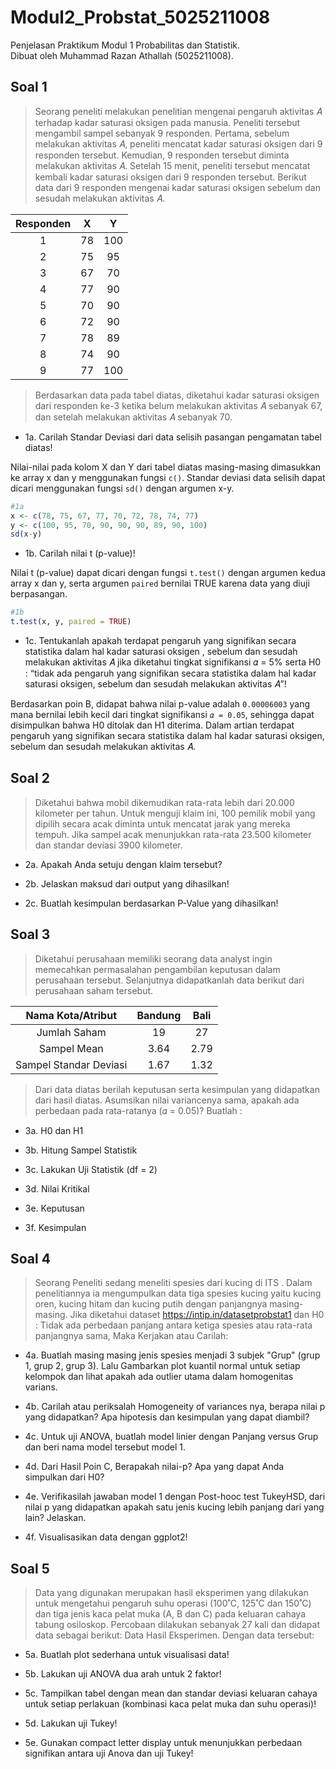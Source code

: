 # Modul2_Probstat_5025211008
Penjelasan Praktikum Modul 1 Probabilitas dan Statistik.  
Dibuat oleh Muhammad Razan Athallah (5025211008).

## Soal 1
> Seorang peneliti melakukan penelitian mengenai pengaruh aktivitas 𝐴 terhadap kadar saturasi oksigen pada manusia. Peneliti tersebut mengambil sampel sebanyak 9 responden. Pertama, sebelum melakukan aktivitas 𝐴, peneliti mencatat kadar saturasi oksigen dari 9 responden tersebut. Kemudian, 9 responden tersebut diminta melakukan aktivitas 𝐴. Setelah 15 menit, peneliti tersebut mencatat kembali kadar saturasi oksigen dari 9 responden tersebut. Berikut data dari 9 responden mengenai kadar saturasi oksigen sebelum dan sesudah melakukan aktivitas 𝐴.

| Responden | X   | Y   |
| :--------:| :-: | :-: |
| 1         | 78  | 100 |
| 2         | 75  | 95  |
| 3         | 67  | 70  |
| 4         | 77  | 90  |
| 5         | 70  | 90  |
| 6         | 72  | 90  |
| 7         | 78  | 89  |
| 8         | 74  | 90  |
| 9         | 77  | 100 |

> Berdasarkan data pada tabel diatas, diketahui kadar saturasi oksigen  dari responden ke-3 ketika belum melakukan aktivitas 𝐴 sebanyak 67, dan setelah melakukan aktivitas 𝐴 sebanyak 70.

- 1a. Carilah Standar Deviasi dari data selisih pasangan pengamatan tabel diatas!

Nilai-nilai pada kolom X dan Y dari tabel diatas masing-masing dimasukkan ke array x dan y menggunakan fungsi `c()`. Standar deviasi data selisih dapat dicari menggunakan fungsi `sd()` dengan argumen x-y.

```R
#1a
x <- c(78, 75, 67, 77, 70, 72, 78, 74, 77)
y <- c(100, 95, 70, 90, 90, 90, 89, 90, 100)
sd(x-y)
```

- 1b. Carilah nilai t (p-value)!

Nilai t (p-value) dapat dicari dengan fungsi `t.test()` dengan argumen kedua array x dan y, serta argumen `paired` bernilai TRUE karena data yang diuji berpasangan.

```R
#1b
t.test(x, y, paired = TRUE)
```

- 1c. Tentukanlah apakah terdapat pengaruh yang signifikan secara statistika dalam hal kadar saturasi oksigen , sebelum dan sesudah melakukan aktivitas 𝐴 jika diketahui tingkat signifikansi 𝛼 = 5% serta H0 : “tidak ada pengaruh yang signifikan secara statistika dalam hal kadar saturasi oksigen, sebelum dan sesudah melakukan aktivitas 𝐴”!

Berdasarkan poin B, didapat bahwa nilai p-value adalah `0.00006003` yang mana bernilai lebih kecil dari tingkat signifikansi `𝛼 = 0.05`, sehingga dapat disimpulkan bahwa H0 ditolak dan H1 diterima. Dalam artian terdapat pengaruh yang signifikan secara statistika dalam hal kadar saturasi oksigen, sebelum dan sesudah melakukan aktivitas 𝐴.


## Soal 2
> Diketahui bahwa mobil dikemudikan rata-rata lebih dari 20.000 kilometer per tahun. Untuk menguji klaim ini, 100 pemilik mobil yang dipilih secara acak diminta untuk mencatat jarak yang mereka tempuh. Jika sampel acak menunjukkan rata-rata 23.500 kilometer dan standar deviasi 3900 kilometer. 

- 2a. Apakah Anda setuju dengan klaim tersebut?

- 2b. Jelaskan maksud dari output yang dihasilkan! 

- 2c. Buatlah kesimpulan berdasarkan P-Value yang dihasilkan!


## Soal 3
> Diketahui perusahaan memiliki seorang data analyst ingin memecahkan permasalahan pengambilan keputusan dalam perusahaan tersebut. Selanjutnya didapatkanlah data berikut dari perusahaan saham tersebut.

| Nama Kota/Atribut      | Bandung  | Bali  |
| :---------------------:| :------: | :-:   |
| Jumlah Saham           | 19       | 27    |
| Sampel Mean            | 3.64     | 2.79  |
| Sampel Standar Deviasi | 1.67     | 1.32  |


> Dari data diatas berilah keputusan serta kesimpulan yang didapatkan dari hasil diatas. Asumsikan nilai variancenya sama, apakah ada perbedaan pada rata-ratanya (𝛼 = 0.05)? Buatlah :

- 3a. H0 dan H1

- 3b. Hitung Sampel Statistik

- 3c. Lakukan Uji Statistik (df = 2)

- 3d. Nilai Kritikal

- 3e. Keputusan

- 3f. Kesimpulan


## Soal 4
> Seorang Peneliti sedang meneliti spesies dari kucing di ITS . Dalam penelitiannya ia mengumpulkan data  tiga spesies kucing yaitu kucing oren, kucing hitam dan kucing putih dengan panjangnya masing-masing. Jika diketahui dataset  https://intip.in/datasetprobstat1 dan H0 : Tidak ada perbedaan panjang antara ketiga spesies atau rata-rata panjangnya sama, Maka Kerjakan atau Carilah:

- 4a. Buatlah masing masing jenis spesies menjadi 3 subjek "Grup" (grup 1, grup 2, grup 3). Lalu Gambarkan plot kuantil normal untuk setiap kelompok dan lihat apakah ada outlier utama dalam homogenitas varians.

- 4b. Carilah atau periksalah Homogeneity of variances nya, berapa nilai p yang didapatkan? Apa hipotesis dan kesimpulan yang dapat diambil?

- 4c. Untuk uji ANOVA, buatlah model linier dengan Panjang versus Grup dan beri nama model tersebut model 1.

- 4d. Dari Hasil Poin C, Berapakah nilai-p? Apa yang dapat Anda simpulkan dari H0?

- 4e. Verifikasilah jawaban model 1 dengan Post-hooc test TukeyHSD, dari nilai p yang didapatkan apakah satu jenis kucing lebih panjang dari yang lain? Jelaskan.

- 4f. Visualisasikan data dengan ggplot2!


## Soal 5
> Data yang digunakan merupakan hasil eksperimen yang dilakukan untuk mengetahui pengaruh suhu operasi (100˚C, 125˚C dan 150˚C) dan tiga jenis kaca pelat muka (A, B dan C) pada keluaran cahaya tabung osiloskop. Percobaan dilakukan sebanyak 27 kali dan didapat data sebagai berikut: Data Hasil Eksperimen. Dengan data tersebut: 

- 5a. Buatlah plot sederhana untuk visualisasi data!

- 5b. Lakukan uji ANOVA dua arah untuk 2 faktor!

- 5c. Tampilkan tabel dengan mean dan standar deviasi keluaran cahaya untuk setiap perlakuan (kombinasi kaca pelat muka dan suhu operasi)!

- 5d. Lakukan uji Tukey!

- 5e. Gunakan compact letter display untuk menunjukkan perbedaan signifikan antara uji Anova dan uji Tukey!
